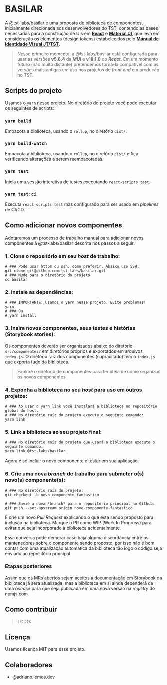 # BASILAR

A @tst-labs/basilar é uma proposta de biblioteca de componentes, inicialmente direcionada aos desenvolvedores do TST, contendo as bases necessárias para a construção de UIs em [**React**](https://reactjs.org/) e [**Material UI**](https://mui.com/), que leva em consideração os elementos (design tokens) estabelecidos pelo [**Manual de Identidade Visual JT/TST**](http://www.tst.jus.br/identidadevisualjt).

> Nesse primeiro momento, a @tst-labs/basilar está configurada para usar as versões **v5.6.4** da ***MUI*** e **v18.1.0** do ***React***.
> Em um momento futuro (não muito distante) pretendemos torná-la compatível com as versões mais antigas em uso nos projetos de *front end* em produção no TST.

## Scripts do projeto

Usamos o `yarn` nesse projeto. No diretório do projeto você pode executar os seguintes de scripts:

### `yarn build`

Empacota a biblioteca, usando o `rollup`, no diretório `dist/`.
### `yarn build-watch`

Empacota a biblioteca, usando o `rollup`, no diretório `dist/` e fica verificando alterações a serem reempacotadas.

### `yarn test`

Inicia uma sessão interativa de testes executando `react-scripts test`.

### `yarn test:ci`

Executa `react-scripts test` mas configurado para ser usado em *pipelines* de CI/CD.

## Como adicionar novos componentes

Adotaremos um processo de trabalho manual para adicionar novos componentes à @tst-labs/basilar descrita nos passos a seguir.

### 1. Clone o repositório em seu *host* de trabalho:
``` shell
# ### Pode usar https ou ssh, como preferir. Abaixo uso SSH.
git clone git@github.com:tst-labs/basilar.git
# ### Mude para o diretório do projeto
cd basilar
```

### 2. Instale as dependências:
``` shell
# ### IMPORTANTE: Usamos o yarn nesse projeto. Evite problemas!
yarn
# ### Ou
# yarn install
```

### 3. Insira novos componentes, seus testes e histórias (Storybook stories):

Os componentes deverão ser organizados abaixo do diretório `src/componentes/` em diretórios próprios e exportados em arquivos `index.js`. O diretório raíz dos componentes (supracitado) tem o `index.js` que exporta tudo da biblioteca. 

> Explore o diretório de componentes para ter ideia de como organizar os novos componentes.

### 4. Exponha a biblioteca no seu *host* para uso em outros projetos:
``` shell
# ### Ao usar o yarn link você instalará a biblioteca no repositório global do host.
# ### No diretório raíz do projeto execute o seguinte comando:
yarn link
```

### 5. Link a biblioteca ao seu projeto final:
``` shell
# ### No diretório raíz do projeto que usará a biblioteca execute o seguinte comando:
yarn link @tst-labs/basilar
```
Agora é só incluir o novo componente e testar em sua aplicação.

### 6. Crie uma nova *branch* de trabalho para submeter o(s) novo(s) componente(s):
``` shell
# ### No diretório raíz do projeto:
git checkout -b novo-componente-fantastico
```
``` shell
# ### Envie a nova *branch* para o repositório principal no Github:
git push --set-upstream origin novo-componente-fantastico
```

E crie um novo *Pull Request* explicando o que está sendo proposto para inclusão na biblioteca. Marque o PR como WIP (Work In Progress) para evitar que seja incorporado à biblioteca acidentalmente.

Essa conversa pode demorar caso haja alguma discordância entre os mantenedores sobre o componente sendo proposto, por isso não é bom contar com uma atualização automática da biblioteca tão logo o código seja enviado ao repositório principal.

### Etapas posteriores

Assim que os MRs abertos sejam aceitos a documentação em Storybook da biblioteca já será atualizada, mas a biblioteca em si ainda dependerá de uma *release* para que seja publicada em uma nova versão na *registry* do npmjs.com.

## Como contribuir

> TODO: 

## Licença

Usamos licença MIT para esse projeto.

## Colaboradores

* @adriano.lemos.dev
